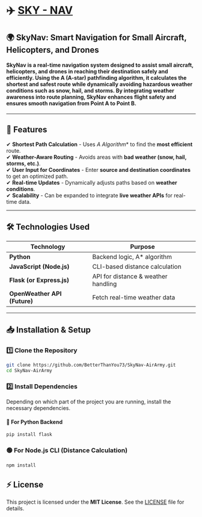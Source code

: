 # ✈️ [SKY - NAV](https://skynav.pythonanywhere.com/)

## 🌍 SkyNav: Smart Navigation for Small Aircraft, Helicopters, and Drones

#### SkyNav is a real-time navigation system designed to assist small aircraft, helicopters, and drones in reaching their destination safely and efficiently. Using the A (A-star) pathfinding algorithm, it calculates the shortest and safest route while dynamically avoiding hazardous weather conditions such as snow, hail, and storms. By integrating weather awareness into route planning, SkyNav enhances flight safety and ensures smooth navigation from Point A to Point B.
---

## 🚀 Features
✔ **Shortest Path Calculation** - Uses **A* Algorithm** to find the **most efficient** route.  
✔ **Weather-Aware Routing** - Avoids areas with **bad weather (snow, hail, storms, etc.)**.  
✔ **User Input for Coordinates** - Enter **source and destination coordinates** to get an optimized path.  
✔ **Real-time Updates** - Dynamically adjusts paths based on **weather conditions**.  
✔ **Scalability** - Can be expanded to integrate **live weather APIs** for real-time data.  

---

## 🛠️ Technologies Used
| **Technology** | **Purpose** |
|--------------|------------|
| **Python** | Backend logic, A* algorithm |
| **JavaScript (Node.js)** | CLI-based distance calculation |
| **Flask (or Express.js)** | API for distance & weather handling |
| **OpenWeather API (Future)** | Fetch real-time weather data |

---

## 📥 Installation & Setup

### **1️⃣ Clone the Repository**
```sh
git clone https://github.com/BetterThanYou73/SkyNav-AirArmy.git
cd SkyNav-AirArmy
```

### 2️⃣ Install Dependencies
Depending on which part of the project you are running, install the necessary dependencies.

#### 🐍 For Python Backend
```sh
pip install flask
```

### 🟢 For Node.js CLI (Distance Calculation)
```sh
npm install
```

## ⚡️ License  
This project is licensed under the **MIT License**. See the [LICENSE](LICENSE) file for details.

